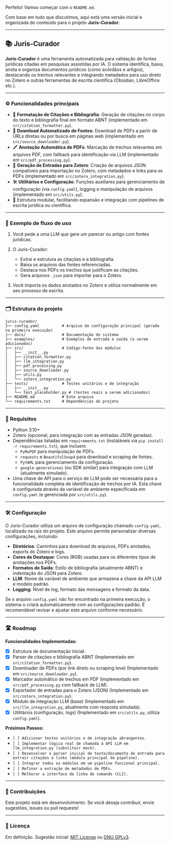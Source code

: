 Perfeito! Vamos começar com o `README.md`.

Com base em tudo que discutimos, aqui está uma versão inicial e organizada do conteúdo para o projeto **Juris-Curador**:

---

## 📚 Juris-Curador

**Juris-Curador** é uma ferramenta automatizada para validação de fontes jurídicas citadas em pesquisas assistidas por IA. O sistema identifica, baixa, anota e organiza documentos jurídicos (como acórdãos e artigos), destacando os trechos relevantes e integrando metadados para uso direto no Zotero e outras ferramentas de escrita científica (Obsidian, LibreOffice etc.).

---

### ⚙️ Funcionalidades principais

* 📌 **Formatação de Citações e Bibliografia**: Geração de citações no corpo do texto e bibliografia final em formato ABNT (implementado em `src/citation_formatter.py`).
* 🔗 **Download Automatizado de Fontes**: Download de PDFs a partir de URLs diretas ou por busca em páginas web (implementado em `src/source_downloader.py`).
* 🖍️ **Anotação Automática de PDFs**: Marcação de trechos relevantes em arquivos PDF, com fallback para identificação via LLM (implementado em `src/pdf_processing.py`).
* 📄 **Geração de Entradas para Zotero**: Criação de arquivos JSON compatíveis para importação no Zotero, com metadados e links para os PDFs (implementado em `src/zotero_integration.py`).
* 🛠️ **Utilitários e Configuração**: Funções auxiliares para gerenciamento de configuração (via `config.yaml`), logging e manipulação de arquivos (implementado em `src/utils.py`).
* 🧩 Estrutura modular, facilitando expansão e integração com pipelines de escrita jurídica ou científica.

---

### 🧪 Exemplo de fluxo de uso

1. Você pede a uma LLM que gere um parecer ou artigo com fontes jurídicas.
2. O Juris-Curador:

   * Extrai e estrutura as citações e a bibliografia.
   * Baixa os arquivos das fontes referenciadas.
   * Destaca nos PDFs os trechos que justificam as citações.
   * Gera arquivos `.json` para importar para o Zotero.
3. Você importa os dados anotados no Zotero e utiliza normalmente em seu processo de escrita.

---

### 🗂 Estrutura do projeto

```
juris-curador/
├── config.yaml          # Arquivo de configuração principal (gerado na primeira execução)
├── docs/                # Documentação do sistema
├── examples/            # Exemplos de entrada e saída (a serem adicionados)
├── src/                 # Código-fonte dos módulos
│   ├── __init__.py
│   ├── citation_formatter.py
│   ├── llm_integration.py
│   ├── pdf_processing.py
│   ├── source_downloader.py
│   ├── utils.py
│   └── zotero_integration.py
├── tests/               # Testes unitários e de integração
│   ├── __init__.py
│   └── test_placeholder.py # (testes reais a serem adicionados)
├── README.md            # Este arquivo
└── requirements.txt     # Dependências do projeto
```

---

### 📌 Requisitos

* Python 3.10+
* Zotero (opcional, para integração com as entradas JSON geradas).
* Dependências listadas em `requirements.txt` (instaláveis via `pip install -r requirements.txt`), que incluem:
    * `PyMuPDF` para manipulação de PDFs.
    * `requests` e `BeautifulSoup4` para download e scraping de fontes.
    * `PyYAML` para gerenciamento da configuração.
    * `google-generativeai` (ou SDK similar) para integração com LLM (atualmente simulado).
* Uma chave de API para o serviço de LLM pode ser necessária para a funcionalidade completa de identificação de trechos por IA. Esta chave é configurada através da variável de ambiente especificada em `config.yaml` (e gerenciada por `src/utils.py`).

---

### 🛠️ Configuração

O Juris-Curador utiliza um arquivo de configuração chamado `config.yaml`, localizado na raiz do projeto. Este arquivo permite personalizar diversas configurações, incluindo:

* **Diretórios**: Caminhos para download de arquivos, PDFs anotados, exports do Zotero e logs.
* **Cores de Destaque**: Cores (RGB) usadas para os diferentes tipos de anotações nos PDFs.
* **Formatos de Saída**: Estilo de bibliografia (atualmente ABNT) e indentação do JSON para Zotero.
* **LLM**: Nome da variável de ambiente que armazena a chave da API LLM e modelo padrão.
* **Logging**: Nível de log, formato das mensagens e formato da data.

Se o arquivo `config.yaml` não for encontrado na primeira execução, o sistema o criará automaticamente com as configurações padrão. É recomendável revisar e ajustar este arquivo conforme necessário.

---

### 🛣️ Roadmap

**Funcionalidades Implementadas:**
* [x] Estrutura de documentação inicial.
* [x] Parser de citações e bibliografia ABNT (Implementado em `src/citation_formatter.py`).
* [x] Downloader de PDFs (por link direto ou scraping leve) (Implementado em `src/source_downloader.py`).
* [x] Marcador automático de trechos em PDF (Implementado em `src/pdf_processing.py` com fallback de LLM).
* [x] Exportador de entradas para o Zotero (JSON) (Implementado em `src/zotero_integration.py`).
* [x] Módulo de integração LLM (base) (Implementado em `src/llm_integration.py`, atualmente com resposta simulada).
* [x] Utilitários (configuração, logs) (Implementado em `src/utils.py`, utiliza `config.yaml`).

**Próximos Passos:**
* `[ ] Adicionar testes unitários e de integração abrangentes.`
* `[ ] Implementar lógica real de chamada à API LLM em llm_integration.py (substituir mock).`
* `[ ] Desenvolver o parser inicial de texto/documento de entrada para extrair citações e links (módulo principal do pipeline).`
* `[ ] Integrar todos os módulos em um pipeline funcional principal.`
* `[ ] Refinar a extração de metadados de PDFs.`
* `[ ] Melhorar a interface de linha de comando (CLI).`

---

### 🤝 Contribuições

Este projeto está em desenvolvimento. Se você deseja contribuir, envie sugestões, issues ou pull requests!

---

### 📜 Licença

Em definição. Sugestão inicial: [MIT License](https://opensource.org/licenses/MIT) ou [GNU GPLv3](https://www.gnu.org/licenses/gpl-3.0.pt-br.html).



